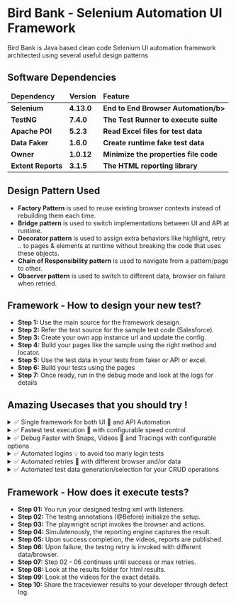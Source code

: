 # Bird Bank - Selenium Automation UI Framework

Bird Bank is Java based clean code Selenium UI automation framework architected using several useful design patterns

## Software Dependencies

<table>
  <thead align="left">
    <tr border: 2 px;>
      <td><b>Dependency</b></td>
      <td><b>Version</b></td>
      <td><b>Feature</b></td>
    </tr>
  </thead>
  <tbody>
    <tr>
      <td><b>Selenium</b></td>
      <td><b>4.13.0</b></td>
      <td><b>End to End Browser Automation/b></td>
    </tr>
    <tr>
      <td><b>TestNG</b></td>
      <td><b>7.4.0</b></td>
      <td><b>The Test Runner to execute suite</b></td>
    </tr>
    <tr>
      <td><b>Apache POI</b></td>
      <td><b>5.2.3</b></td>
      <td><b>Read Excel files for test data</b></td>
    </tr>
    <tr>
      <td><b>Data Faker</b></td>
      <td><b>1.6.0</b></td>
      <td><b>Create runtime fake test data</b></td>
    </tr>
    <tr>
      <td><b>Owner</b></td>
      <td><b>1.0.12</b></td>
      <td><b>Minimize the properties file code</b></td>
    </tr>
    <tr>
      <td><b>Extent Reports</b></td>
      <td><b>3.1.5</b></td>
      <td><b>The HTML reporting library</b></td>
    </tr>
  </tbody>
</table>

## Design Pattern Used

 * <b>Factory Pattern</b> is used to reuse existing browser contexts instead of rebuilding them each time.
 * <b>Bridge pattern</b> is used to switch implementations between UI and API at runtime.
 * <b>Decorator pattern</b> is used to assign extra behaviors like highlight, retry .. to pages & elements at runtime without breaking the code that uses these objects.
 * <b>Chain of Responsibility pattern</b> is used to navigate from a pattern/page to other.
 * <b>Observer pattern</b> is used to switch to different data, browser on failure when retried.

## Framework - How to design your new test?

* <b>Step 1:</b> Use the main source for the framework desaign.
* <b>Step 2:</b> Refer the test source for the sample test code (Salesforce).
* <b>Step 3:</b> Create your own app instance url and update the config.
* <b>Step 4:</b> Build your pages like the sample using the right method and locator.
* <b>Step 5:</b> Use the test data in your tests from faker or API or excel.
* <b>Step 6:</b> Build your tests using the pages
* <b>Step 7:</b> Once ready, run in the debug mode and look at the logs for details

## Amazing Usecases that you should try !

<details><summary>✅  Single framework for both UI 🧭 and API Automation</summary>
<ul>
 </br>
<li>
    &emsp;Single framework</b> designed using bridge pattern to allow conversation between UI and API simultaneously.
</li>
<li>
    &emsp;You can create data using API and use that data to your UI tests to make your tests independent.
</li>
<li>
    &emsp;Your UI tests can execute the test and as part of the assertions, it make sense to validate using API.
</li>
  </br>
  

</ul>
</details>

<details><summary>✅ Fastest test execution 🚀 with configurable speed control</summary>
<ul>
   </br>
   <li>Playwright engine is comparatively (above 30% on average) faster than other UI automation frameworks.
   </li>
   <li>Sometimes it requires a slow down to eliminate the script flakiness with configurable speed included through the listeners.
   </li>
  </br>
  
  ```java
    // Sample code to control your delays
    setSlowMo(ConfigurationManager.configuration().slowMotion());
  ```
  
</ul>
</details>

<details><summary>✅  Debug Faster with Snaps, Videos 🎥 and Tracings with configurable options</summary>
<ul>
 </br>
<li>
    &emsp; Playwright library</b> provides full/partial snaps, videos (webm) and trace viewer that captures network calls.
</li>
<li>
    &emsp; Our framework allows configuration for framework user to either plugin on demand for every run or failures.
</li>
  </br>
  
  ```java
    // Sample code to control your delays
    setRecordVideoDir(Paths.get(folderName));
  ```

</ul>
</details>
<details><summary>✅  Automated logins 💡 to avoid too many login tests</summary>
<ul>
 </br>
<li>
    &emsp;Configurable automated logins</b> can avoid unnecessary login tests through storing the state of the user.
</li>
<li>
    &emsp;The user can either use the existing login storage or decide to login automated through configuration.
</li>
  </br>

  ```java
  # Auto Login
  auto.login = true
  ```
</ul>
</details>
<details><summary>✅  Automated retries 🔁 with different browser and/or data</summary>
<ul>
 </br>
<li>
    &emsp;Configurable retries</b> with different data using the TestNG listener upon failure of the earlier data.
</li>
<li>
     &emsp;Configurable retries</b> with different browser using the TestNG listener upon failure of earlier browser.
</li>
  </br>

  ```java
  # Retry Switch
  retry.data.switch = true
  retry.browser.switch = false
  ```
</ul>
</details>
<details><summary>✅  Automated test data generation/selection for your CRUD operations</summary>
<ul>
 </br>
<li>
    &emsp;Java Faker</b> is used to generate random test data for most of your CREATE requests.
</li>
<li>
    &emsp;You can also use ENUM for the master data obtained using the API requests from server.
</li>
<li>
    &emsp;For all idempotent requests, the framework allows you to read data using API, Excel.
</li>
  </br>
  

</ul>
</details>

## Framework - How does it execute tests?

* <b>Step 01:</b> You run your designed testng xml with listeners.
* <b>Step 02:</b> The testng annotations (@Before) initialize the setup.
* <b>Step 03:</b> The playwright script invokes the browser and actions.
* <b>Step 04:</b> Simulatenously, the reporting engine captures the result.
* <b>Step 05:</b> Upon success completion, the videos, reports are published.
* <b>Step 06:</b> Upon failure, the testng retry is invoked with different data/browser.
* <b>Step 07:</b> Step 02 - 06 continues until success or max retries.
* <b>Step 08:</b> Look at the results folder for html results.
* <b>Step 09:</b> Look at the videos for the exact details.
* <b>Step 10:</b> Share the traceviewer results to your developer through defect log.



